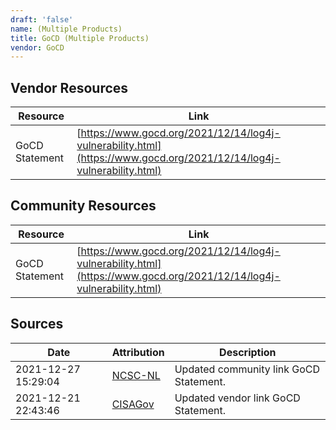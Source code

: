 ```yaml
---
draft: 'false'
name: (Multiple Products)
title: GoCD (Multiple Products)
vendor: GoCD
---
```


## Vendor Resources
| Resource | Link |
| --- | --- |
| GoCD Statement | [https://www.gocd.org/2021/12/14/log4j-vulnerability.html](https://www.gocd.org/2021/12/14/log4j-vulnerability.html) |

## Community Resources
| Resource | Link |
| --- | --- |
| GoCD Statement | [https://www.gocd.org/2021/12/14/log4j-vulnerability.html](https://www.gocd.org/2021/12/14/log4j-vulnerability.html) |


## Sources
| Date | Attribution | Description |
| --- | --- | --- |
| 2021-12-27 15:29:04 | [NCSC-NL](https://github.com/NCSC-NL/log4shell/blob/main/software/README.md) | Updated community link GoCD Statement.  |
| 2021-12-21 22:43:46 | [CISAGov](https://raw.githubusercontent.com/cisagov/log4j-affected-db/develop/README.md) | Updated vendor link GoCD Statement.  |
